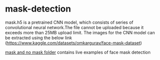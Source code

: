 # mask-detection

mask.h5 is a pretrained CNN model, which consists of series of convolutional neural network.The file cannot be uploaded because it exceeds more than 25MB upload limit.
The images for the CNN model can be extracted using the below link
(https://www.kaggle.com/datasets/omkargurav/face-mask-dataset)


[mask and no mask folder](https://github.com/TarunG1122/mask-detection-using-CNN-and-OPEN-CV/tree/main/mask%20and%20no%20mask) contains live examples of face mask detection
